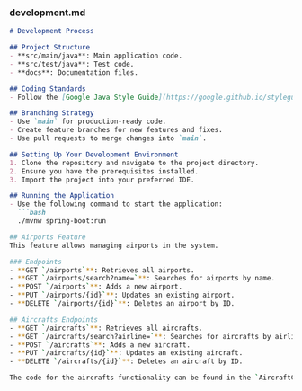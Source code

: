 ### development.md

```markdown
# Development Process

## Project Structure
- **src/main/java**: Main application code.
- **src/test/java**: Test code.
- **docs**: Documentation files.

## Coding Standards
- Follow the [Google Java Style Guide](https://google.github.io/styleguide/javaguide.html).

## Branching Strategy
- Use `main` for production-ready code.
- Create feature branches for new features and fixes.
- Use pull requests to merge changes into `main`.

## Setting Up Your Development Environment
1. Clone the repository and navigate to the project directory.
2. Ensure you have the prerequisites installed.
3. Import the project into your preferred IDE.

## Running the Application
- Use the following command to start the application:
  ```bash
  ./mvnw spring-boot:run

## Airports Feature
This feature allows managing airports in the system.

### Endpoints
- **GET `/airports`**: Retrieves all airports.
- **GET `/airports/search?name=`**: Searches for airports by name.
- **POST `/airports`**: Adds a new airport.
- **PUT `/airports/{id}`**: Updates an existing airport.
- **DELETE `/airports/{id}`**: Deletes an airport by ID.

## Aircrafts Endpoints
- **GET `/aircrafts`**: Retrieves all aircrafts.
- **GET `/aircrafts/search?airline=`**: Searches for aircrafts by airline.
- **POST `/aircrafts`**: Adds a new aircraft.
- **PUT `/aircrafts/{id}`**: Updates an existing aircraft.
- **DELETE `/aircrafts/{id}`**: Deletes an aircraft by ID.

The code for the aircrafts functionality can be found in the `AircraftController`, `AircraftService`, and `AircraftRepository` classes.

